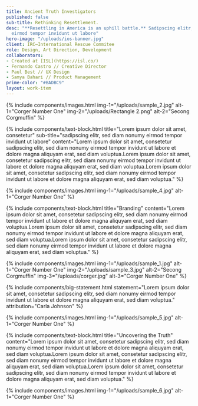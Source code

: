 ```yaml
---
title: Ancient Truth Investigators
published: false
sub-title: Rethinking Resettlement.
desc: "**Resettling in America is an uphill battle.** Sadipscing elitr, sed diam nonumy
  eirmod tempor invidunt ut labore"
hero-image: "/uploads/ios-banner.jpg"
client: IRC—International Rescue Commitee
role: Design, Art Direction, Development
collaborators:
- Created at [ISL](https://isl.co/)
- Fernando Castro // Creative Director
- Paul Best // UX Design
- Samya Bahari // Product Management
prime-color: "#BADBC9"
layout: work-item
---
```


{% include components/images.html
    img-1="/uploads/sample_2.jpg"
    alt-1="Corger Number One"
    img-2="/uploads/Rectangle 2.png"
    alt-2="Secong Corgmuffin"
%}

{% include components/text-block.html
    title="Lorem ipsum dolor sit amet, consetetur"
    sub-title="sadipscing elitr, sed diam nonumy eirmod tempor invidunt ut labore"
    content="Lorem ipsum dolor sit amet, consetetur sadipscing elitr, sed diam nonumy eirmod tempor invidunt ut labore et dolore magna aliquyam erat, sed diam voluptua.Lorem ipsum dolor sit amet, consetetur sadipscing elitr, sed diam nonumy eirmod tempor invidunt ut labore et dolore magna aliquyam erat, sed diam voluptua.Lorem ipsum dolor sit amet, consetetur sadipscing elitr, sed diam nonumy eirmod tempor invidunt ut labore et dolore magna aliquyam erat, sed diam voluptua."
%}

{% include components/images.html
    img-1="/uploads/sample_4.jpg"
    alt-1="Corger Number One"
%}

{% include components/text-block.html
    title="Branding"
    content="Lorem ipsum dolor sit amet, consetetur sadipscing elitr, sed diam nonumy eirmod tempor invidunt ut labore et dolore magna aliquyam erat, sed diam voluptua.Lorem ipsum dolor sit amet, consetetur sadipscing elitr, sed diam nonumy eirmod tempor invidunt ut labore et dolore magna aliquyam erat, sed diam voluptua.Lorem ipsum dolor sit amet, consetetur sadipscing elitr, sed diam nonumy eirmod tempor invidunt ut labore et dolore magna aliquyam erat, sed diam voluptua."
%}

{% include components/images.html
    img-1="/uploads/sample_1.jpg"
    alt-1="Corger Number One"
    img-2="/uploads/sample_3.jpg"
    alt-2="Secong Corgmuffin"
    img-3="/uploads/corger.jpg"
    alt-3="Corger Number One"
%}

{% include components/big-statement.html
    statement="Lorem ipsum dolor sit amet, consetetur sadipscing elitr, sed diam nonumy eirmod tempor invidunt ut labore et dolore magna aliquyam erat, sed diam voluptua."
    attribution="Carla Johnson"
%}

{% include components/images.html
    img-1="/uploads/sample_5.jpg"
    alt-1="Corger Number One"
%}

{% include components/text-block.html
    title="Uncovering the Truth"
    content="Lorem ipsum dolor sit amet, consetetur sadipscing elitr, sed diam nonumy eirmod tempor invidunt ut labore et dolore magna aliquyam erat, sed diam voluptua.Lorem ipsum dolor sit amet, consetetur sadipscing elitr, sed diam nonumy eirmod tempor invidunt ut labore et dolore magna aliquyam erat, sed diam voluptua.Lorem ipsum dolor sit amet, consetetur sadipscing elitr, sed diam nonumy eirmod tempor invidunt ut labore et dolore magna aliquyam erat, sed diam voluptua."
%}

{% include components/images.html
    img-1="/uploads/sample_6.jpg"
    alt-1="Corger Number One"
%}
  